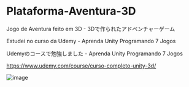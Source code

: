 # Plataforma-Aventura-3D
Jogo de Aventura feito em 3D - 3Dで作られたアドベンチャーゲーム

Estudei no curso da Udemy - Aprenda Unity Programando 7 Jogos

Udemyのコースで勉強しました - Aprenda Unity Programando 7 Jogos

https://www.udemy.com/course/curso-completo-unity-3d/

![image](https://user-images.githubusercontent.com/47865897/119910189-fda75400-bf2c-11eb-81ab-abd6f9bc3df0.png)
